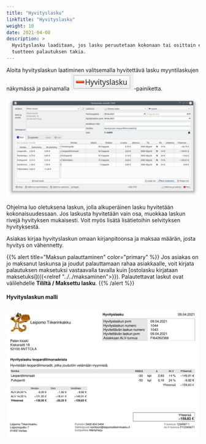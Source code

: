 ```yaml
---
title: "Hyvityslasku"
linkTitle: "Hyvityslasku"
weight: 10
date: 2021-04-08
description: >
  Hyvityslasku laaditaan, jos lasku peruutetaan kokonaan tai osittain esimerkiksi
  tuotteen palautuksen takia.
---
```


Aloita hyvityslaskun laatiminen valitsemalla hyvitettävä lasku myyntilaskujen näkymässä ja painamalla ![**Hyvitys**](hyvitysnappi.png)-painiketta.

![Hyvityslasku laskuikkunassa](ikkuna.png)

Ohjelma luo oletuksena laskun, jolla alkuperäinen lasku hyvitetään kokonaisuudessaan. Jos laskusta hyvitetään vain osa, muokkaa laskun rivejä hyvityksen mukaisesti. Voit myös lisätä lisätietoihin selvityksen hyvityksestä.

Asiakas kirjaa hyvityslaskun omaan kirjanpitoonsa ja maksaa määrän, josta hyvitys on vähennetty.

{{% alert title="Maksun palauttaminen" color="primary" %}}
Jos asiakas on jo maksanut laskunsa ja joudut palauttamaan rahaa asiakkaalle, voit kirjata palautuksen maksetuksi vastaavalla tavalla kuin [ostolasku kirjataan maksetuksi]({{<relref "../../maksaminen">}}). Palautettavat laskut ovat välilehdelle **Tililtä / Maksettu lasku**.
{{% /alert %}}

#### Hyvityslaskun malli

![Esimerkkilasku](malli.png)

